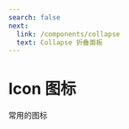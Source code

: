 ```yaml
---
search: false
next:
  link: /components/collapse
  text: Collapse 折叠面板
---
```


# Icon 图标
常用的图标